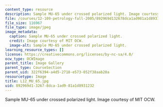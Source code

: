 ```yaml
---
content_type: resource
description: Sample MU-65 under crossed polarized light. Image courtesy of MIT OCW.
file: /courses/12-109-petrology-fall-2005/892969d132678dca1ad981a1d8931232_L12_MU_65.jpg
file_size: 116967
file_type: image/jpeg
image_metadata:
  caption: Sample MU-65 under crossed polarized light.
  credit: Image courtesy of MIT OCW.
  image-alt: Sample MU-65 under crossed polarized light.
learning_resource_types: []
license: https://creativecommons.org/licenses/by-nc-sa/4.0/
ocw_type: OCWImage
parent_title: Image Gallery
parent_type: CourseSection
parent_uid: 322f6394-a4d5-2718-e573-052f38aab20a
resourcetype: Image
title: L12_MU_65.jpg
uid: 892969d1-3267-8dca-1ad9-81a1d8931232
---
```

Sample MU-65 under crossed polarized light. Image courtesy of MIT OCW.